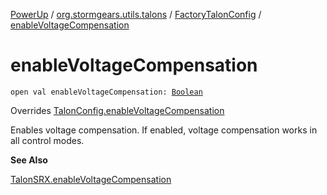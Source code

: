 [PowerUp](../../index.md) / [org.stormgears.utils.talons](../index.md) / [FactoryTalonConfig](index.md) / [enableVoltageCompensation](./enable-voltage-compensation.md)

# enableVoltageCompensation

`open val enableVoltageCompensation: `[`Boolean`](https://kotlinlang.org/api/latest/jvm/stdlib/kotlin/-boolean/index.html)

Overrides [TalonConfig.enableVoltageCompensation](../-talon-config/enable-voltage-compensation.md)

Enables voltage compensation. If enabled, voltage compensation works in all control modes.

**See Also**

[TalonSRX.enableVoltageCompensation](#)

